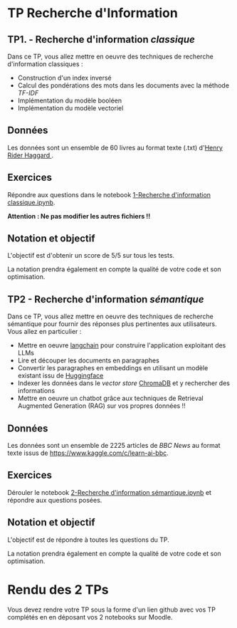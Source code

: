 # TP Recherche d'Information

## TP1. - Recherche d'information _classique_

Dans ce TP, vous allez mettre en oeuvre des techniques de recherche d'information classiques : 
- Construction d'un index inversé
- Calcul des pondérations des mots dans les documents avec la méthode _TF-IDF_
- Implémentation du modèle booléen
- Implémentation du modèle vectoriel

## Données

Les données sont un ensemble de 60 livres au format texte (.txt) d'[Henry Rider Haggard ](https://fr.wikipedia.org/wiki/Henry_Rider_Haggard).

## Exercices

Répondre aux questions dans le notebook [1-Recherche d'information classique.ipynb](./1-Recherche%20d'information%20classique.ipynb).

**Attention : Ne pas modifier les autres fichiers !!**

## Notation et objectif

L'objectif est d'obtenir un score de 5/5 sur tous les tests. 

La notation prendra également en compte la qualité de votre code et son optimisation.

## TP2 - Recherche d'information _sémantique_

Dans ce TP, vous allez mettre en oeuvre des techniques de recherche sémantique pour fournir des réponses plus pertinentes aux utilisateurs. Vous allez en particulier : 
- Mettre en oeuvre [langchain](https://www.langchain.com/) pour construire l'application exploitant des LLMs
- Lire et découper les documents en paragraphes
- Convertir les paragraphes en embeddings en utilisant un modèle existant issu de [Huggingface](https://huggingface.co/models)
- Indexer les données dans le _vector store_ [ChromaDB](https://www.trychroma.com/) et y rechercher des informations
- Mettre en oeuvre un chatbot grâce aux techniques de Retrieval Augmented Generation (RAG) sur vos propres données !!


## Données

Les données sont un ensemble de 2225 articles de _BBC News_ au format texte issus de https://www.kaggle.com/c/learn-ai-bbc.

## Exercices

Dérouler le notebook [2-Recherche d'information sémantique.ipynb](./2-Recherche%20d'information%20sémantique.ipynb) et répondre aux questions posées.


## Notation et objectif

L'objectif est de répondre à toutes les questions du TP.

La notation prendra également en compte la qualité de votre code et son optimisation.


# Rendu des 2 TPs

Vous devez rendre votre TP sous la forme d'un lien github avec vos TP complétés en en déposant vos 2 notebooks sur Moodle.